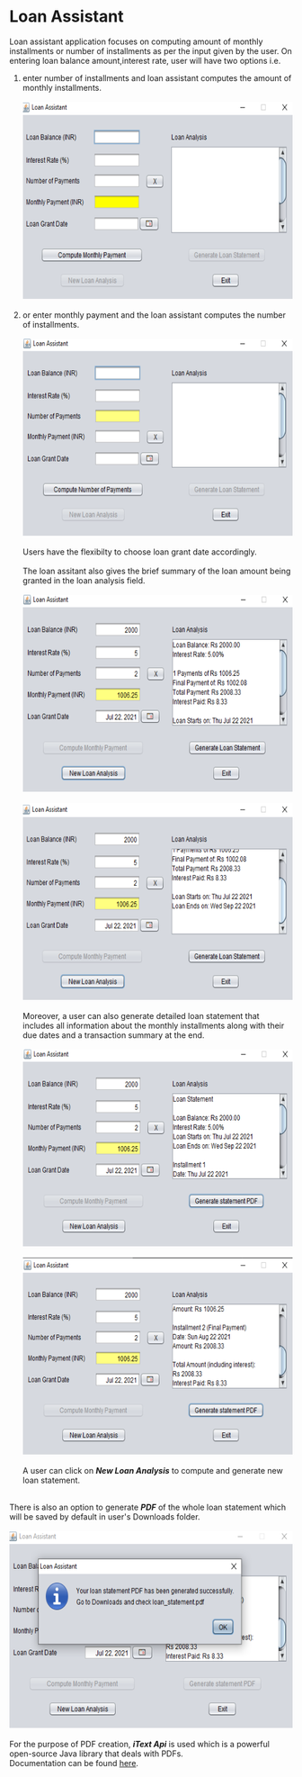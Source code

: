 # Loan Assistant
Loan assistant application focuses on computing amount of monthly installments or number of installments as per the input given by the user. On entering loan balance amount,interest rate, user will have two options i.e. 
1. enter number of installments and loan assistant computes the amount of monthly installments. 
<br><br>
<img src="loan1.png" width=600 height=350><br><br>
2. or enter monthly payment and the loan assistant computes the number of installments.<br><br>
<img src="loan2.png" width=600 height=350><br><br>
Users have the flexibilty to choose loan grant date accordingly.<br><br>
The loan assitant also gives the brief summary of the loan amount being granted in the loan analysis field.<br><br>
<img src="loan3.png" width=600 height=350><br><br>
<img src="loan4.png" width=600 height=350><br><br>
Moreover, a user can also generate detailed loan statement that includes all information about the monthly installments along with their due dates and a transaction summary at the end.<br><br>
<img src="loan7.png" width=600 height=350><br><br>
<img src="loan8.png" width=600 height=350><br><br>
A user can click on ***New Loan Analysis*** to compute and generate new loan statement.<br><br>

There is also an option to generate ***PDF*** of the whole loan statement which will be saved by default in user's Downloads folder.<br><br>
<img src="loan9.png" width=600 height=350><br><br>
For the purpose of PDF creation, ***iText Api*** is used which is a powerful open-source Java library that deals with PDFs.<br>
Documentation can be found [here](https://itextpdf.com/en/resources/api-documentation).
